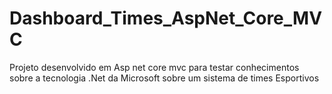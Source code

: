 # Dashboard_Times_AspNet_Core_MVC
 Projeto desenvolvido em Asp net core mvc para testar conhecimentos sobre a tecnologia .Net da Microsoft sobre um sistema de times Esportivos
